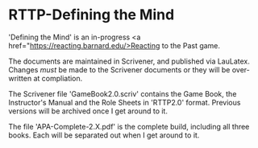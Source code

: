 # RTTP-Defining the Mind

'Defining the Mind' is an in-progress <a href="https://reacting.barnard.edu/>Reacting to the Past</a> game. 
  
The documents are maintained in Scrivener, and published via LauLatex.  Changes *must* be made to the Scrivener documents or they will be over-written at compliation.

The Scrivener file 'GameBook2.0.scriv' contains the Game Book, the Instructor's Manual and the Role Sheets in 'RTTP2.0' format.  Previous versions will be archived once I get around to it.

The file 'APA-Complete-2.X.pdf' is the complete build, including all three books. Each will be separated out when I get around to it.
